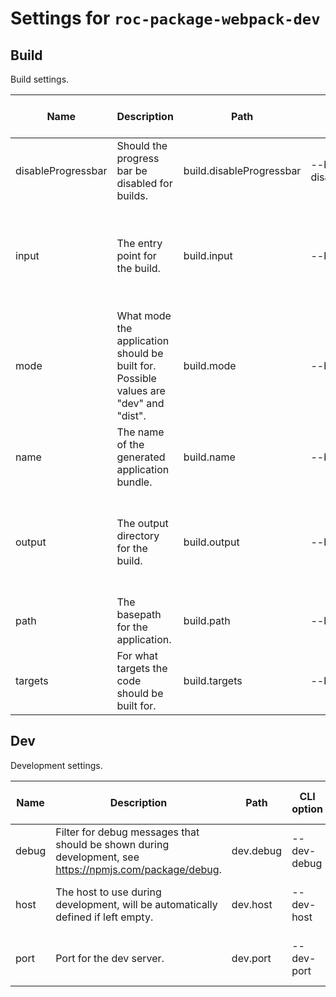 # Settings for `roc-package-webpack-dev`

## Build
Build settings.

| Name               | Description                                                                                              | Path                     | CLI option                 | Default          | Type                         | Required | Can be empty | Extensions                                             |
| ------------------ | -------------------------------------------------------------------------------------------------------- | ------------------------ | -------------------------- | ---------------- | ---------------------------- | -------- | ------------ | ------------------------------------------------------ |
| disableProgressbar | Should the progress bar be disabled for builds.                                                          | build.disableProgressbar | --build-disableProgressbar | `false`          | `Boolean`                    | Yes      |              | roc-package-webpack-dev                                |
| input              | The entry point for the build.                                                                           | build.input              | --build-input              | `"src/index.js"` | `Array(Filepath) / Filepath` | Yes      | No           | roc-abstract-package-base-dev, roc-package-webpack-dev |
| mode               | What mode the application should be built for. Possible values are &quot;dev&quot; and &quot;dist&quot;. | build.mode               | --build-mode               | `"dist"`         | `/^dev|dist$/i`              | Yes      | No           | roc-package-webpack-dev                                |
| name               | The name of the generated application bundle.                                                            | build.name               | --build-name               | `"app"`          | `Array(String) / String`     | Yes      | No           | roc-package-webpack-dev                                |
| output             | The output directory for the build.                                                                      | build.output             | --build-output             | `"build"`        | `Array(Filepath) / Filepath` | Yes      | No           | roc-abstract-package-base-dev, roc-package-webpack-dev |
| path               | The basepath for the application.                                                                        | build.path               | --build-path               | `"/"`            | `Filepath`                   | Yes      | No           | roc-package-webpack-dev                                |
| targets            | For what targets the code should be built for.                                                           | build.targets            | --build-targets            |                  | `Array(String)`              | Yes      | No           | roc-abstract-package-base-dev                          |

## Dev
Development settings.

| Name               | Description                                                                                              | Path                     | CLI option                 | Default          | Type                         | Required | Can be empty | Extensions                                             |
| ------------------ | -------------------------------------------------------------------------------------------------------- | ------------------------ | -------------------------- | ---------------- | ---------------------------- | -------- | ------------ | ------------------------------------------------------ |
| debug              | Filter for debug messages that should be shown during development, see https://npmjs.com/package/debug.  | dev.debug                | --dev-debug                |                  | `String`                     | No       | No           | roc-abstract-package-base-dev                          |
| host               | The host to use during development, will be automatically defined if left empty.                         | dev.host                 | --dev-host                 |                  | `String`                     | No       | No           | roc-package-webpack-dev                                |
| port               | Port for the dev server.                                                                                 | dev.port                 | --dev-port                 | `3001`           | `Integer`                    | Yes      |              | roc-package-webpack-dev                                |
